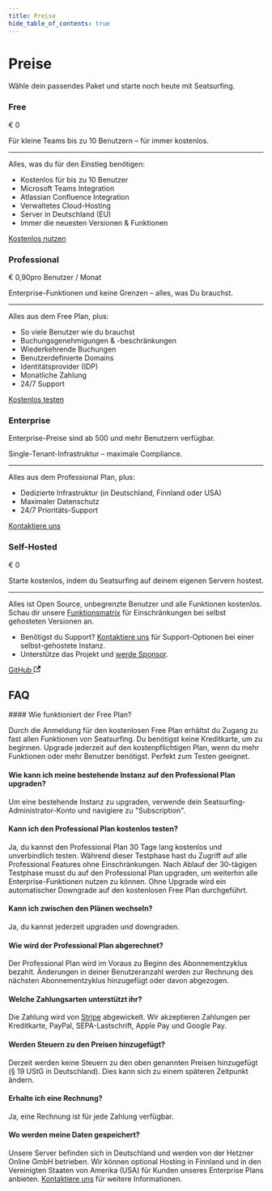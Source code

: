 ```yaml
---
title: Preise
hide_table_of_contents: true
---
```


# Preise

Wähle dein passendes Paket und starte noch heute mit Seatsurfing.

<section className="pricing-models">
    <div className="pricing-model pricing-model-free">
        <h3>Free</h3>
        <p className="pricing-price">€ 0</p>
        <p>Für kleine Teams bis zu 10 Benutzern – für immer kostenlos.</p>
        <hr />
        <p>Alles, was du für den Einstieg benötigen:</p>
        <ul class="fa-ul">
            <li><span class="fa-li"><i class="fa-solid fa-circle-check"></i></span> Kostenlos für bis zu 10 Benutzer</li>
            <li><span class="fa-li"><i class="fa-solid fa-circle-check"></i></span> Microsoft Teams Integration</li>
            <li><span class="fa-li"><i class="fa-solid fa-circle-check"></i></span> Atlassian Confluence Integration</li>
            <li><span class="fa-li"><i class="fa-solid fa-circle-check"></i></span> Verwaltetes Cloud-Hosting</li>
            <li><span class="fa-li"><i class="fa-solid fa-circle-check"></i></span> Server in Deutschland (EU)</li>
            <li><span class="fa-li"><i class="fa-solid fa-circle-check"></i></span> Immer die neuesten Versionen &amp; Funktionen</li>
        </ul>
        <a href="/de/sign-up" className="button button--primary button--lg">Kostenlos nutzen</a>
    </div>
    <div className="pricing-model pricing-model-highlight border-gradient-purple">
        <h3>Professional</h3>
        <p className="pricing-price">€ 0,90<span className="pricing-price-suffix">pro Benutzer / Monat</span></p>
        <p>Enterprise-Funktionen und keine Grenzen – alles, was Du brauchst.</p>
        <hr />
        <p>Alles aus dem Free Plan, plus:</p>
        <ul class="fa-ul">
            <li><span class="fa-li"><i class="fa-solid fa-circle-check"></i></span> So viele Benutzer wie du brauchst</li>
            <li><span class="fa-li"><i class="fa-solid fa-circle-check"></i></span> Buchungsgenehmigungen & -beschränkungen</li>
            <li><span class="fa-li"><i class="fa-solid fa-circle-check"></i></span> Wiederkehrende Buchungen</li>
            <li><span class="fa-li"><i class="fa-solid fa-circle-check"></i></span> Benutzerdefinierte Domains</li>
            <li><span class="fa-li"><i class="fa-solid fa-circle-check"></i></span> Identitätsprovider (IDP)</li>
            <li><span class="fa-li"><i class="fa-solid fa-circle-check"></i></span> Monatliche Zahlung</li>
            <li><span class="fa-li"><i class="fa-solid fa-circle-check"></i></span> 24/7 Support</li>
        </ul>
        <a href="/de/sign-up?paid" className="button button--primary button--lg button-gradient">Kostenlos testen</a>
    </div>
     <div className="pricing-model pricing-model-enterprise">
        <h3>Enterprise</h3>
        <p className="pricing-price"><span className="pricing-enterprise">Enterprise-Preise sind ab 500 und mehr Benutzern verfügbar.</span></p>
        <p>Single-Tenant-Infrastruktur – maximale Compliance.</p>
        <hr />
        <p>Alles aus dem Professional Plan, plus:</p>
        <ul class="fa-ul">
            <li><span class="fa-li"><i class="fa-solid fa-circle-check"></i></span> Dedizierte Infrastruktur (in Deutschland, Finnland oder USA)</li>
            <li><span class="fa-li"><i class="fa-solid fa-circle-check"></i></span> Maximaler Datenschutz</li>
            <li><span class="fa-li"><i class="fa-solid fa-circle-check"></i></span> 24/7 Prioritäts-Support</li>
        </ul>
        <a href="/de/contact" target="_blank" className="button button--primary button--lg">Kontaktiere uns</a>
    </div>
    <div className="pricing-model pricing-model-oss">
        <h3>Self-Hosted</h3>
        <p className="pricing-price">€ 0</p>
        <p>Starte kostenlos, indem du Seatsurfing auf deinem eigenen Servern hostest.</p>
        <hr />
        <p>Alles ist Open Source, unbegrenzte Benutzer und alle Funktionen kostenlos. Schau dir unsere <a href="/de/features">Funktionsmatrix</a> für Einschränkungen bei selbst gehosteten Versionen an.</p>
        <ul class="fa-ul">
            <li class="margin-bottom--md"><span class="fa-li"><i class="fa-solid fa-headset"></i></span> Benötigst du Support? <a href="https://github.com/sponsors/seatsurfing" target="_blank">Kontaktiere uns</a> für Support-Optionen bei einer selbst-gehostete Instanz.</li>
            <li><span class="fa-li"><i class="fa-solid fa-hand-holding-heart"></i></span> Unterstütze das Projekt und <a href="https://github.com/sponsors/seatsurfing" target="_blank">werde Sponsor</a>.</li>
        </ul>
        <a href="https://github.com/seatsurfing/seatsurfing" target="_blank" className="button button--secondary button--lg">GitHub <svg width="13.5" height="13.5" aria-hidden="true" viewBox="0 0 24 24" className="iconExternalLink_node_modules-@docusaurus-theme-classic-lib-theme-Icon-ExternalLink-styles-module"><path fill="currentColor" d="M21 13v10h-21v-19h12v2h-10v15h17v-8h2zm3-12h-10.988l4.035 4-6.977 7.07 2.828 2.828 6.977-7.07 4.125 4.172v-11z"></path></svg></a>
    </div>
</section>

## FAQ

<div className="faq">
#### Wie funktioniert der Free Plan?

Durch die Anmeldung für den kostenlosen Free Plan erhältst du Zugang zu fast allen Funktionen von Seatsurfing. Du benötigst keine Kreditkarte, um zu beginnen. Upgrade jederzeit auf den kostenpflichtigen Plan, wenn du mehr Funktionen oder mehr Benutzer benötigst. Perfekt zum Testen geeignet.

#### Wie kann ich meine bestehende Instanz auf den Professional Plan upgraden?

Um eine bestehende Instanz zu upgraden, verwende dein Seatsurfing-Administrator-Konto und navigiere zu "Subscription".

#### Kann ich den Professional Plan kostenlos testen?

Ja, du kannst den Professional Plan 30 Tage lang kostenlos und unverbindlich testen. Während dieser Testphase hast du Zugriff auf alle Professional Features ohne Einschränkungen. Nach Ablauf der 30-tägigen Testphase musst du auf den Professional Plan upgraden, um weiterhin alle Enterprise-Funktionen nutzen zu können. Ohne Upgrade wird ein automatischer Downgrade auf den kostenlosen Free Plan durchgeführt.

#### Kann ich zwischen den Plänen wechseln?

Ja, du kannst jederzeit upgraden und downgraden.

#### Wie wird der Professional Plan abgerechnet?

Der Professional Plan wird im Voraus zu Beginn des Abonnementzyklus bezahlt. Änderungen in deiner Benutzeranzahl werden zur Rechnung des nächsten Abonnementzyklus hinzugefügt oder davon abgezogen.

#### Welche Zahlungsarten unterstützt ihr?

Die Zahlung wird von [Stripe](https://stripe.com) abgewickelt. Wir akzeptieren Zahlungen per Kreditkarte, PayPal, SEPA-Lastschrift, Apple Pay und Google Pay.

#### Werden Steuern zu den Preisen hinzugefügt?

Derzeit werden keine Steuern zu den oben genannten Preisen hinzugefügt (§ 19 UStG in Deutschland). Dies kann sich zu einem späteren Zeitpunkt ändern.

#### Erhalte ich eine Rechnung?

Ja, eine Rechnung ist für jede Zahlung verfügbar.

#### Wo werden meine Daten gespeichert?

Unsere Server befinden sich in Deutschland und werden von der Hetzner Online GmbH betrieben. Wir können optional Hosting in Finnland und in den Vereinigten Staaten von Amerika (USA) für Kunden unseres Enterprise Plans anbieten. [Kontaktiere uns](/contact) für weitere Informationen.

</div>
